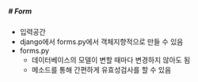 ##### # Form

* 입력공간
* django에서 forms.py에서 객체지향적으로 만들 수 있음
* forms.py
  * 데이터베이스의 모델이 변할 때마다 변경하지 않아도 됨
  * 메소드를 통해 간편하게 유효성검사를 할 수 있음

